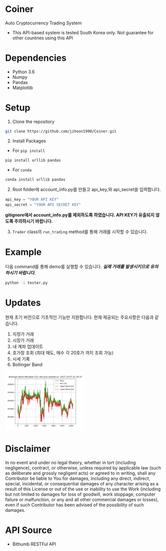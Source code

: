 # Coiner

Auto Cryptocurrency Trading System

* This API-based system is tested South Korea only. Not guarantee for other countries using this API

# Dependencies
* Python 3.6
* Numpy
* Pandas
* Matplotlib

# Setup
1. Clone the repository
```bash
git clone https://github.com/jihoon1990/Coiner.git
```

2. Install Packages
* For `pip install`
```bash
pip install urllib pandas
```
* For `conda`
```bash
conda install urllib pandas
```

2. Root folder에 account_info.py를 만들고 api_key,와 api_secret을 입력합니다.
```python
api_key = "YOUR API KEY"
api_secret = "YOUR API SECRET KEY"
```
**gitignore에서 account_info.py를 제외하도록 하였습니다. API KEY가 유출되지 않도록 주의하시기 바랍니다.**

3. `Trader` class의 `run_trading` method를 통해 거래를 시작할 수 있습니다.

# Example
다음 command를 통해 demo를 실행할 수 있습니다. ***실제 거래를 발생시키므로 유의하시기 바랍니다.***

```bash
python -i tester.py
```

# Updates
현재 초기 버전으로 기초적인 기능만 지원합니다. 현재 제공되는 주요사항은 다음과 같습니다.

1. 지정가 거래
2. 시장가 거래
3. 내 계좌 업데이트
4. 호가창 조회 (최대 매도, 매수 각 20호가 까지 조회 가능)
5. 시세 기록
3. Bollinger Band

<img src="https://github.com/jihoon1990/Coiner/blob/master/log/2017-10-07%2022:34:36.png?raw=true" width="50%" height="50%">

# Disclaimer
In no event and under no legal theory, whether in tort (including negligence), contract, or otherwise, unless required by applicable law (such as deliberate and grossly negligent acts) or agreed to in writing, shall any Contributor be liable to You for damages, including any direct, indirect, special, incidental, or consequential damages of any character arising as a result of this License or out of the use or inability to use the Work (including but not limited to damages for loss of goodwill, work stoppage, computer failure or malfunction, or any and all other commercial damages or losses), even if such Contributor has been advised of the possibility of such damages.

# API Source
* Bithumb RESTFul API
